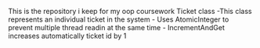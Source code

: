 This is the repository i keep for my oop coursework
Ticket class
    -This class represents an individual ticket in the system
    - Uses AtomicInteger to prevent multiple thread readin at the same time
    - IncrementAndGet increases automatically ticket id by 1